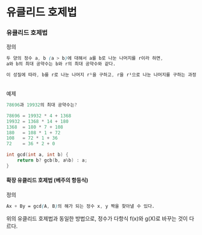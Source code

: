 # 유클리드 호제법 

### 유클리드 호제법
정의

```css
두 양의 정수 a, b (a > b)에 대해서 a를 b로 나눈 나머지를 r이라 하면, 
a와 b의 최대 공약수는 b와 r의 최대 공약수와 같다.

이 성질에 따라, b를 r로 나눈 나머지 r¹을 구하고, r을 r¹으로 나눈 나머지를 구하는 과정을 반복하여 나머지가 0이 되었을 때 나누는 수 rⁿ이 a와 b의 최대 공약수이다. 
```

<br>
예제

```c
78696과 19932의 최대 공약수는?

78696 = 19932 * 4 + 1368
19932 = 1368 * 14 + 180
1368  = 180 * 7 + 108
180   = 108 * 1 + 72
108   = 72 * 1 + 36
72    = 36 * 2 + 0

int gcd(int a, int b) {
    return b? gcb(b, a%b) : a;
}
```


#### 확장 유클리드 호제법 (베주의 항등식)

정의
```css
Ax + By = gcd(A, B)의 해가 되는 정수 x, y 짝을 찾아낼 수 있다.
```

위의 유클리드 호제법과 동일한 방법으로,
정수가 다항식 f(x)와 g(X)로 바꾸는 것이 다르다.